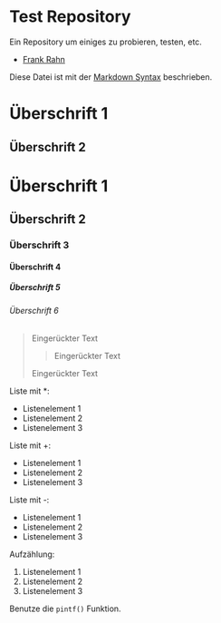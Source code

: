 Test Repository
===============

Ein Repository um einiges zu probieren, testen, etc.
 - [Frank Rahn](http://www.frank-rahn.de "Homepage von Frank Rahn")

Diese Datei ist mit der [Markdown Syntax](http://daringfireball.net/projects/markdown/syntax "Beschreibung der Syntax von Markdown") beschrieben.

Überschrift 1
=============
Überschrift 2
-------------
# Überschrift 1 ################
## Überschrift 2
### Überschrift 3
#### Überschrift 4
##### Überschrift 5
###### Überschrift 6

> Eingerückter Text
>
> > Eingerückter Text
> 
> Eingerückter Text

Liste mit *:

* Listenelement 1
* Listenelement 2
* Listenelement 3

Liste mit +:

+ Listenelement 1
+ Listenelement 2
+ Listenelement 3

Liste mit -:

- Listenelement 1
- Listenelement 2
- Listenelement 3

Aufzählung:

1. Listenelement 1
2. Listenelement 2
3. Listenelement 3

Benutze die `pintf()` Funktion.
